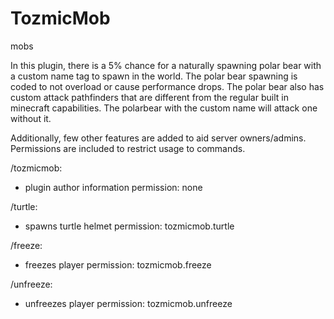 # TozmicMob
mobs


In this plugin, there is a 5% chance for a naturally spawning polar bear with a custom name tag to spawn in the world. The polar bear spawning is coded to not overload or cause performance drops.
The polar bear also has custom attack pathfinders that are different from the regular built in minecraft capabilities. The polarbear with the custom name will attack one without it. 

Additionally, few other features are added to aid server owners/admins. Permissions are included to restrict usage to commands. 

 /tozmicmob:
 - plugin author information
    permission: none 
    
 /turtle:
 - spawns turtle helmet
    permission: tozmicmob.turtle
  
 /freeze:
 - freezes player
    permission: tozmicmob.freeze
    
 /unfreeze:
 - unfreezes player
    permission: tozmicmob.unfreeze
